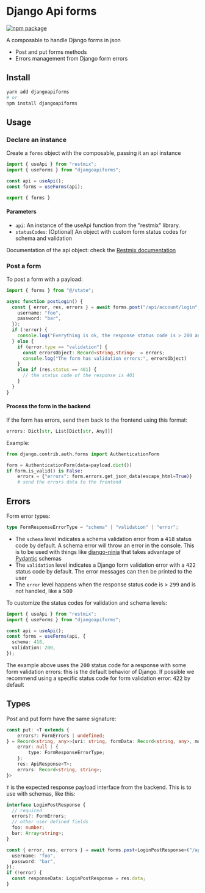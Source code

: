 # Django Api forms

[![npm package](https://img.shields.io/npm/v/djangoapiforms)](https://www.npmjs.com/package/djangoapiforms)

A composable to handle Django forms in json

- Post and put forms methods
- Errors management from Django form errors

## Install

```bash
yarn add djangoapiforms
# or
npm install djangoapiforms
```

## Usage

### Declare an instance

Create a `forms` object with the composable, passing it an api instance

```ts
import { useApi } from "restmix";
import { useForms } from "djangoapiforms";

const api = useApi();
const forms = useForms(api);

export { forms }
```

#### Parameters

- `api`: An instance of the useApi function from the "restmix" library.
- `statusCodes`: (Optional) An object with custom form status codes for schema and validation

Documentation of the api object: check the [Restmix documentation](https://synw.github.io/restmix/ts/get)

### Post a form

To post a form with a payload:

```ts
import { forms } from "@/state";

async function postLogin() {
  const { error, res, errors } = await forms.post("/api/account/login", {
    username: "foo",
    password: "bar",
  });
  if (!error) {
    console.log("Everything is ok, the response status code is > 200 and < 299");
  } else {
    if (error.type == "validation") {
      const errorsObject: Record<string,string>  = errors;
      console.log("The form has validation errors:", errorsObject)
    }
    else if (res.status == 401) {
      // the status code of the response is 401
    }
  }
}
```

#### Process the form in the backend

If the form has errors, send them back to the frontend using this
format:

```python
errors: Dict[str, List[Dict[str, Any]]]
```

Example:

```python
from django.contrib.auth.forms import AuthenticationForm

form = AuthenticationForm(data=payload.dict())
if form.is_valid() is False:
    errors = {"errors": form.errors.get_json_data(escape_html=True)}
    # send the errors data to the frontend
```

## Errors

Form error types:

```ts
type FormResponseErrorType = "schema" | "validation" | "error";
```

- The `schema` level indicates a schema validation error from a <kbd>418</kbd> status code by default. A schema
error will throw an error in the console. This is to be used with things 
like [django-ninja](https://github.com/vitalik/django-ninja) that takes advantage of [Pydantic](https://github.com/pydantic/pydantic)
schemas
- The `validation` level indicates a Django form validation error with a <kbd>422</kbd> status code by default. The
error messages can then be printed to the user
- The `error` level happens when the response status code is > <kbd>299</kbd> and is not handled, like a <kbd>500</kbd>

To customize the status codes for validation and schema levels:

```ts
import { useApi } from "restmix";
import { useForms } from "djangoapiforms";

const api = useApi();
const forms = useForms(api, {
  schema: 418,
  validation: 200,
});
```

The example above uses the <kbd>200</kbd> status code for a response with some form
validation errors: this is the default behavior of Django. If possible we
recommend using a specific status code for form validation error: <kbd>422</kbd> by
default

## Types

Post and put form have the same signature:

```ts
const put: <T extends {
    errors?: FormErrors | undefined;
} = Record<string, any>>(uri: string, formData: Record<string, any>, multipart: false) => Promise<{
    error: null | {
        type: FormResponseErrorType;
    };
    res: ApiResponse<T>;
    errors: Record<string, string>;
}>
```

`T` is the expected response payload interface from the backend. This is to use
with schemas, like this:

```ts
interface LoginPostResponse {
  // required
  errors?: FormErrors;
  // other user defined fields
  foo: number;
  bar: Array<string>;
}

const { error, res, errors } = await forms.post<LoginPostResponse>("/api/account/login", {
  username: "foo",
  password: "bar",
});
if (!error) {
  const responseData: LoginPostResponse = res.data;
}
```